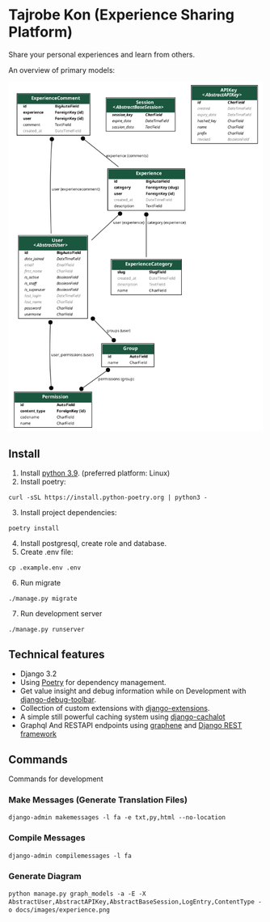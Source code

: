 # Tajrobe Kon (Experience Sharing Platform)

Share your personal experiences and learn from others.

An overview of primary models:

![An overview of primary models](./docs/images/experience.png)

## Install

1. Install [python 3.9](https://python.org). (preferred platform: Linux)
2. Install poetry:

```
curl -sSL https://install.python-poetry.org | python3 -
```

3. Install project dependencies:

```
poetry install
```

4. Install postgresql, create role and database.
5. Create .env file:

```
cp .example.env .env
```

6. Run migrate

```
./manage.py migrate
```

7. Run development server

```
./manage.py runserver
```

## Technical features

-   Django 3.2
-   Using [Poetry](https://github.com/python-poetry/poetry) for dependency management.
-   Get value insight and debug information while on Development with [django-debug-toolbar](https://django-debug-toolbar.readthedocs.org).
-   Collection of custom extensions with [django-extensions](http://django-extensions.readthedocs.org).
-   A simple still powerful caching system using [django-cachalot](https://django-cachalot.readthedocs.io/)
-   Graphql And RESTAPI endpoints using [graphene](https://docs.graphene-python.org/projects/django/en/latest/) and [Django REST framework](https://www.django-rest-framework.org/)

## Commands

Commands for development

### Make Messages (Generate Translation Files)

```
django-admin makemessages -l fa -e txt,py,html --no-location
```

### Compile Messages

```
django-admin compilemessages -l fa
```

### Generate Diagram

```
python manage.py graph_models -a -E -X AbstractUser,AbstractAPIKey,AbstractBaseSession,LogEntry,ContentType -o docs/images/experience.png
```
